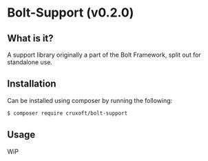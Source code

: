 # Bolt-Support (v0.2.0)

## What is it?

A support library originally a part of the Bolt Framework, split out for standalone use.

## Installation

Can be installed using composer by running the following:

```sh
$ composer require cruxoft/bolt-support
```

## Usage

WiP
